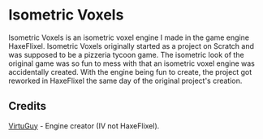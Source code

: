# Isometric Voxels
 Isometric Voxels is an isometric voxel engine I made in the game engine HaxeFlixel. Isometric Voxels originally started as a project on Scratch and was supposed to be a pizzeria tycoon game. The isometric look of the original game was so fun to mess with that an isometric voxel engine was accidentally created. With the engine being fun to create, the project got reworked in HaxeFlixel the same day of the original project's creation.

## Credits
[VirtuGuy](https://github.com/VirtuGuy) - Engine creator (IV not HaxeFlixel).
